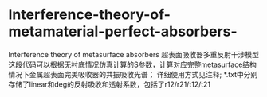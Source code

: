 # Interference-theory-of-metamaterial-perfect-absorbers-
Interference theory of metasurface absorbers 超表面吸收器多重反射干涉模型
这段代码可以根据无衬底情况仿真计算的S参数，计算对应完整metasurface结构情况下金属超表面完美吸收器的共振吸收光谱；
详细使用方式见注释;
*.txt中分别存储了linear和deg的反射吸收和透射系数，包括了r12/r21/t12/t21
